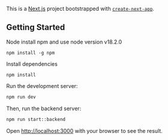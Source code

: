 This is a [Next.js](https://nextjs.org/) project bootstrapped with [`create-next-app`](https://github.com/vercel/next.js/tree/canary/packages/create-next-app).

## Getting Started

Node install npm and use node version v18.2.0

```
npm install -g npm
```

Install dependencies

```
npm install
```

Run the development server:

```bash
npm run dev
```

Then, run the backend server:

```bash
npm run start::backend
```

Open [http://localhost:3000](http://localhost:3000) with your browser to see the result.
